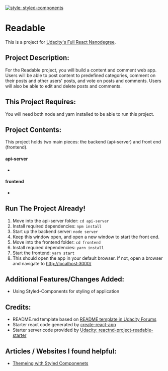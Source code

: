 [![style: styled-components](https://img.shields.io/badge/style-%F0%9F%92%85%20styled--components-orange.svg?colorB=daa357&colorA=db748e)](https://github.com/styled-components/styled-components)

# Readable
This is a project for [Udacity's Full React Nanodegree](https://www.udacity.com/course/react-nanodegree--nd019).

## Project Description:
For the Readable project, you will build a content and comment web app. Users will be able to post content to predefined categories, comment on their posts and other users' posts, and vote on posts and comments. Users will also be able to edit and delete posts and comments.

## This Project Requires:
You will need both node and yarn installed to be able to run this project.

## Project Contents:
This project holds two main pieces: the backend (api-server) and front end (frontend). 
#### api-server
* 

#### frontend
* 

## Run The Project Already!
1. Move into the api-server folder: `cd api-server`
1. Install required dependencies: `npm install`
1. Start up the backend server: `node server`
1. Keep this window open, and open a new window to start the front end.
1. Move into the frontend folder: `cd frontend`
1. Install required dependencies: `yarn install`
1. Start the frontend: `yarn start`
1. This should open the app in your default browser. If not, open a browser and navigate to [http://localhost:3000/](http://localhost:3000/)


## Additional Features/Changes Added:
* Using Styled-Components for styling of application

## Credits:

* README.md template based on [README template in Udacity Forums](https://discussions.udacity.com/t/readme-files-in-project-1/23524)
* Starter react code generated by [create-react-app](https://github.com/facebookincubator/create-react-app)
* Starter server code provided by [Udacity: reactnd-project-readable-starter](https://github.com/udacity/reactnd-project-readable-starter)

## Articles / Websites I found helpful:
* [Themeing with Styled Componenets](http://jsramblings.com/2017/11/05/theming-with-styled-components.html)
